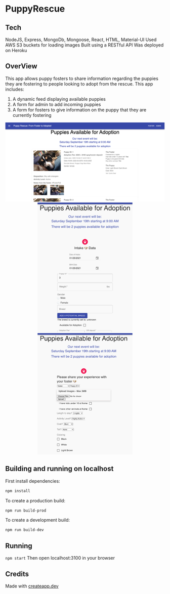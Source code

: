 # PuppyRescue

## Tech
NodeJS, Express, MongoDb, Mongoose, React, HTML, Material-UI
Used AWS S3 buckets for loading images
Built using a RESTful API
Was deployed on Heroku

## OverView 
This app allows puppy fosters to share information regarding the puppies they are fostering to people looking to adopt from the rescue. This app includes:

1. A dynamic feed displaying available puppies
2. A form for admin to add incoming puppies
3. A form for fosters to give information on the puppy that they are currently fostering
<p align="center">
  <img src="/puppyRescueFeed.png" width="650">
  <br/>
  <img src="/postIntake.png" width="300">
  <img src="/fosterForm.png" width="300">
</p>

## Building and running on localhost

First install dependencies:

```sh
npm install
```

To create a production build:

```sh
npm run build-prod
```

To create a development build:

```sh
npm run build-dev
```

## Running

`npm start` Then open localhost:3100 in your browser

## Credits

Made with [createapp.dev](https://createapp.dev/)
